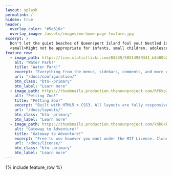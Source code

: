 ```yaml
---
layout: splash
permalink: /
hidden: true
header:
  overlay_color: "#5e616c"
  overlay_image: /assets/images/mm-home-page-feature.jpg
excerpt: >
  Don't let the quiet beaches of Queensport Island fool you! Nestled in the heart of this tropical paradise is a theme park that will drive you insane with thrills and spills!<br />
  <small>Might not be appropriate for infants, small children, adolescents, teenagers, adults of child-bearing age, the elderly, or those with a sensitivity to flashing lights, rapid transdimensional travel, extreme heat and cold, or ionizing radiation.</small>
feature_row:
  - image_path: https://live.staticflickr.com/65535/50514989341_b6400b2c89_h.jpg
    alt: "Water Park!"
    title: "Water Park!"
    excerpt: "Everything from the menus, sidebars, comments, and more can be configured or set with YAML Front Matter."
    url: "/docs/configuration/"
    btn_class: "btn--primary"
    btn_label: "Learn more"
  - image_path: https://thumbnails.production.thenounproject.com/RfKVp2rkeVNBgcHogpONczoKJVI=/fit-in/1000x1000/photos.production.thenounproject.com/photos/19C4D580-1548-4E88-A1C0-E1FD24514C27.jpg
    alt: "Petting Zoo!"
    title: "Petting Zoo!"
    excerpt: "Built with HTML5 + CSS3. All layouts are fully responsive with helpers to augment your content."
    url: "/docs/layouts/"
    btn_class: "btn--primary"
    btn_label: "Learn more"
  - image_path: https://thumbnails.production.thenounproject.com/khkUkkV_QQaJkLRi7_kNYUCEIU0=/fit-in/1000x1000/photos.production.thenounproject.com/photos/DC4B8767-B08B-485C-9148-CC8C39C54502.jpg
    alt: "Gateway to Adventure!"
    title: "Gateway to Adventure!"
    excerpt: "Free to use however you want under the MIT License. Clone it, fork it, customize it... whatever!"
    url: "/docs/license/"
    btn_class: "btn--primary"
    btn_label: "Learn more"      
---
```


{% include feature_row %}
